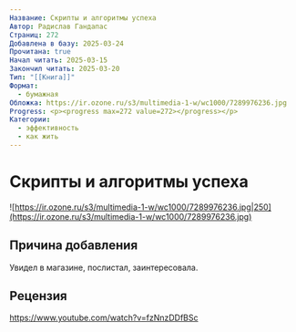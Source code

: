 ```yaml
---
Название: Скрипты и алгоритмы успеха
Автор: Радислав Гандапас
Страниц: 272
Добавлена в базу: 2025-03-24
Прочитана: true
Начал читать: 2025-03-15
Закончил читать: 2025-03-20
Тип: "[[Книга]]"
Формат:
  - бумажная
Обложка: https://ir.ozone.ru/s3/multimedia-1-w/wc1000/7289976236.jpg
Progress: <p><progress max=272 value=272></progress></p>
Категории:
  - эффективность
  - как жить
---
```

# Скрипты и алгоритмы успеха

![https://ir.ozone.ru/s3/multimedia-1-w/wc1000/7289976236.jpg|250](https://ir.ozone.ru/s3/multimedia-1-w/wc1000/7289976236.jpg)

## Причина добавления

Увидел в магазине, послистал, заинтересовала.

## Рецензия

https://www.youtube.com/watch?v=fzNnzDDfBSc